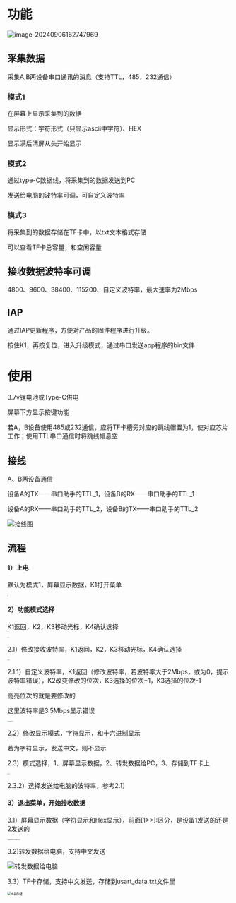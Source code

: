 # 功能

![image-20240906162747969](./images/示意图.png)

## 采集数据

采集A,B两设备串口通讯的消息（支持TTL，485，232通信）

### 模式1

在屏幕上显示采集到的数据

显示形式：字符形式（只显示ascii中字符）、HEX

显示满后清屏从头开始显示

### 模式2

通过type-C数据线，将采集到的数据发送到PC

发送给电脑的波特率可调，可自定义波特率

### 模式3

将采集到的数据存储在TF卡中，以txt文本格式存储

可以查看TF卡总容量，和空闲容量

## 接收数据波特率可调

4800、9600、38400、115200、自定义波特率，最大速率为2Mbps

## IAP

通过IAP更新程序，方便对产品的固件程序进行升级。

按住K1，再按复位，进入升级模式，通过串口发送app程序的bin文件

# 使用

3.7v锂电池或Type-C供电

屏幕下方显示按键功能

若A，B设备使用485或232通信，应将TF卡槽旁对应的跳线帽置为1，使对应芯片工作；使用TTL串口通信时将跳线帽悬空

## 接线

A、B两设备通信

设备A的TX——串口助手的TTL_1，设备B的RX——串口助手的TTL_1

设备A的RX——串口助手的TTL_2，设备B的TX——串口助手的TTL_2

![接线图](./images/接线图.png)

## 流程

#### 1）上电

默认为模式1，屏幕显示数据，K1打开菜单

<img src="./images/1.jpg" alt="1" style="zoom: 15%;" />

#### 2）功能模式选择

K1返回，K2，K3移动光标，K4确认选择

<img src="./images/2.jpg" alt="2" style="zoom:15%;" />

2.1）修改接收波特率，K1返回，K2，K3移动光标，K4确认选择

<img src="./images/2.1.jpg" alt="2.1" style="zoom:15%;" />

2.1.1）自定义波特率，K1返回（修改波特率，若波特率大于2Mbps，或为0，提示波特率错误），K2改变修改的位次，K3选择的位次+1，K3选择的位次-1

高亮位次的就是要修改的

这里波特率是3.5Mbps显示错误

<img src="./images/2.1.1.jpg" alt="2.1.1" style="zoom:15%;" /><img src="./images/2.1.2.jpg" alt="2.1.2" style="zoom:15%;" />

2.2）修改显示模式，字符显示，和十六进制显示

若为字符显示，发送中文，则不显示

2.3）模式选择，1、屏幕显示数据，2、转发数据给PC，3、存储到TF卡上

<img src="./images/2.3.jpg" alt="2.3" style="zoom:15%;" />

2.3.2）选择发送给电脑的波特率，参考2.1）

#### 3）退出菜单，开始接收数据

3.1）屏幕显示数据（字符显示和Hex显示），前面[1>>]:区分，是设备1发送的还是2发送的

<img src="./images/屏幕字符显示.jpg" alt="屏幕字符显示" style="zoom: 15%;" /><img src="./images/屏幕Hex显示.jpg" alt="屏幕Hex显示" style="zoom:15%;" />

3.2)转发数据给电脑，支持中文发送

![转发数据给电脑](./images/转发数据给电脑.png)

3.3）TF卡存储，支持中文发送，存储到usart_data.txt文件里

<img src="./images/tf卡存储.png" alt="tf卡存储" style="zoom:50%;" />



